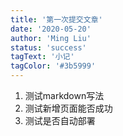 ```yaml
---
title: '第一次提交文章'
date: '2020-05-20'
author: 'Ming Liu'
status: 'success'
tagText: '小记'
tagColor: '#3b5999'
---
```


1. 测试markdown写法
2. 测试新增页面能否成功
3. 测试是否自动部署
